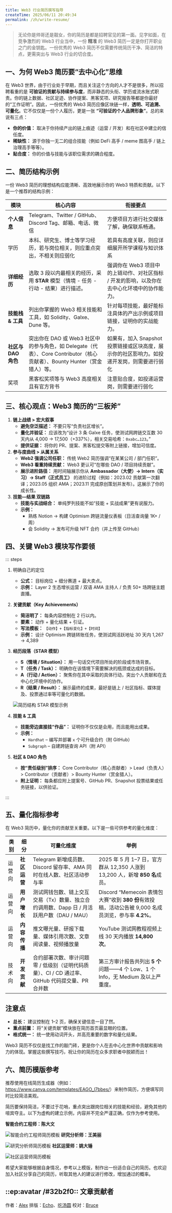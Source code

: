 ```yaml
---
title: Web3 行业简历撰写指导
createTime: 2025/06/11 20:49:34
permalink: /zh/write-resume/
---
```


> 无论你是帅哥还是靓女，你的简历是都是招聘官见的第一面。见字如面，在竞争激烈的 Web3 行业当中，一份 **精准** 的 Web3 简历一定是你打开职业之门的金钥匙。一份优秀的 Web3 简历不仅需要传统简历干净、简洁的特点，更需突出与 Web3 行业的切合度。

## 一、为何 Web3 简历要“去中心化”思维

在 Web3 世界，由于行业处于早期，而且关注这个方向的人才不是很多，所以招聘看重的是 **可验证的贡献与持续参与度**，而非静态的头衔、学历或流水账式职责。你的链上数据、社区足迹、协作提案、黑客奖项、研究报告等都是你最好的“工作证明”。因此，一份优秀的 Web3 简历应像区块链一样，**透明、可追溯、可量化**。它不仅仅是一份个人履历，更是一张 **“可验证的个人品牌形象”**。总的来说有三点：

- **你的价值：** 取决于你持续产出的链上痕迹（运营 / 开发）和在社区中建立的信任度。
- **稀缺性：** 源于你独一无二的组合技能（例如 DeFi 高手 / meme 图高手 / 链上治理高手等等）。
- **贴合度：** 你的价值与技能与该职位需求的耦合程度。

## 二、简历结构示例

一份 Web3 简历的理想结构应能清晰、高效地展示你的 Web3 特质和贡献。以下是一个推荐的结构示例：

| 模块                | 核心内容                                                                                                                  | 衔接要点                                                                                    |
| ------------------- | ------------------------------------------------------------------------------------------------------------------------- | ------------------------------------------------------------------------------------------- |
| **个人信息**        | Telegram、Twitter / GitHub、Discord Tag、邮箱、电话、微信                                                                 | 方便项目方进行社交媒体了解，确保联系畅通。                                                  |
| 学历                | 本科、研究生、博士等学习经历，若与岗位相关，则应重点突出，不相关则应弱化                                                  | 若具有高度关联，则应详细展开所学课程与知识体系                                              |
| **详细经历**        | 选取 3 段以内最相关的经历，采用 **STAR** 模型（情境 - 任务 - 行动 - 结果）进行描述。                                      | 强调你在 Web3 项目中的上链动作、对社区指标 / 开发的影响，以及你在去中心化环境中的协作能力。 |
| **技能栈 & 工具**   | 列出你掌握的 Web3 相关技能和工具，如 Solidity、Galxe、Dune 等。                                                           | 针对每项技能，最好能标注具体的产出示例或项目链接，证明你的实战能力。                        |
| **社区与 DAO 角色** | 突出你在 DAO 或 Web3 社区中的参与角色，如 Delegate（代表）、Core Contributor（核心贡献者）、Bounty Hunter（赏金猎人）等。 | 如果有，加入 Snapshot 投票链接或区块高度，展示你的社区影响力。如投递开发岗，则需要进行弱化  |
| 奖项                | 黑客松奖项等与 Web3 高度相关且有官方背书                                                                                  | 注意贴合度，如投递运营岗，则需要进行弱化                                                    |

## 三、核心观点：Web3 简历的“三板斧”

1. **链上战绩 > 宏大叙事**
   - **避免空泛描述：** 不要只写“负责社区增长”。
   - **量化并验证：** 应该改为“设计 3 条 Galxe 任务，使测试网跨链交互数 30 天内从 4,000 → 17,500（+337%），相关交易哈希：`0xabc…123`。”
   - **提供证据：** 将你的 PR、提案、黑客松提交等附上链接，增加可信度。
2. **参与度曲线 > 从属关系**
   - **Web2 强调公司任职：** 传统 Web2 简历强调“在某某公司 / 部门任职”。
   - **Web3 看重持续贡献：** Web3 更认可“在哪些 DAO / 项目持续贡献”。
   - **展示进阶路径：** 用时间轴展示你从 **Ambassador（大使）→ Intern（实习）→ Staff（正式员工）** 的进阶过程（例如：2023.02 贡献第一次翻译；2023.05 组织 AMA；2023.11 完成原创策划并发布）。这展示了你的成长性。
3. **技能—结果 双链路**
   - **技能与实战结合：** 单纯罗列技能不如“技能 + 实战成果”更有说服力。
   - **示例：**
     - 熟练 Notion → 构建 Optimism 跨链流量仪表板（日活查询量 1K+ / 周）
     - 会 Solidity → 发布可升级 NFT 合约（并上传至 GitHub）

## 四、关键 Web3 模块写作要领

::: steps

1. 明确自己的定位
   - **公式：** 目标岗位 + 细分赛道 + 最大卖点。
   - **示例：** Layer 2 生态增长运营 / 双语 AMA 主持人 / 负责 50+ 场跨链主题直播。
2. **关键贡献（Key Achievements）**
   - **简洁明了：** 每条内容控制在 2 行以内。
   - **要素：** 动作 + 量化结果 + 引证。
   - **写法模板：** `【动作】+【指标变化】+【时间】`
   - **示例：** 设计 Optimism 跨链转账任务，使测试网活跃地址 30 天内 1,267 → 4,389
3. **经历段落（STAR 模型）**

   - **S（情境 / Situation）：** 用一句话交代项目所处的阶段或市场背景。
   - **T（任务 / Task）：** 明确你在该情境下需要解决的瓶颈或达成的目标。
   - **A（行动 / Action）：** 聚焦你在其中采取的具体行动，突出个人贡献和在去中心化环境中的协作。
   - **R（结果 / Result）：** 展示最终的成果，最好是链上 / 社区指标、媒体提及、投票通过率等可量化的数据。

   ![简历结构 STAR 模型示例](../images/write-resume/resume-structure-star-model.png)

4. **技能 & 工具**
   - **技能旁边直接挂“作品”：** 证明你不仅仅是会用，而且能用出成果。
   - **示例：**
     - `Hardhat` – 编写并部署 `x` 个可升级合约（附 GitHub）
     - `Subgraph` – 自建跨链查询 API（附 API）
5. **社区 & DAO 角色**
   - **按“责任级别”排序：** Core Contributor（核心贡献者）> Lead（负责人）> Contributor（贡献者）> Bounty Hunter（赏金猎人）。
   - **附上证明：** 每条都应附上提案号、GitHub PR、Snapshot 投票结果或任务链接，以供验证。

:::

## 五、量化指标参考

在 Web3 简历中，量化你的贡献至关重要。以下是一些可供参考的量化维度：

| 类别   | 细分         | 可量化维度                                                                                      | 举例                                                                                                 |
| ------ | ------------ | ----------------------------------------------------------------------------------------------- | ---------------------------------------------------------------------------------------------------- |
| 运营向 | **社区运营** | Telegram 新增成员数、Discord 留存率、AMA 同时在线人数、社区活动参与率                           | 2025 年 5 月 1–7 日，官方群从 12,350 人涨到 13,200 人，新增 **850 名**成员。                         |
| 运营向 | **用户增长** | 测试网钱包数、链上交互交易（Tx）数量、独立合约调用数、Dapp 日 / 月活跃用户数（DAU / MAU）       | Discord “Memecoin 表情包大赛”收到 **380 份**有效投稿，活动公告被 9,000 名成员浏览，参与率 **4.2%**。 |
| 运营向 | **内容传播** | 推文曝光量、研报下载量、媒体引用次数、文章阅读量、视频播放量                                    | YouTube 测试网教程视频上线 30 天内播放 **14,800 次**。                                               |
| 技术向 | **开发贡献** | 合约部署次数、审计问题零 / 低级别（证明代码质量）、CI / CD 通过率、GitHub 代码提交量、PR 合并数 | 第三方审计报告共列出 **5 个**问题——4 个 Low、1 个 Info，无 Medium 及以上严重度。                     |

## 注意点

- **总长：** 建议控制在 1–2 页，确保关键信息一目了然。
- **重点前置：** 将“关键贡献”模块放在简历首页最显眼的位置。
- **格式统一：** 统一使用动词开头，并高亮重要的数字和量化结果。

Web3 简历不仅仅是找工作的敲门砖，更是你个人在去中心化世界中贡献和影响力的体现。掌握这些撰写技巧，祝让你的简历在众多求职者中脱颖而出！

## 六、简历模版参考

推荐使用在线简历生成器（例如：<https://www.canva.com/templates/EAGO_l7bbes/>）来制作简历，方便填写同时比较简洁美观。

简历要保持简洁，不要过于花哨，重点突出跟岗位相关的技能和经验，避免其他的喧宾夺主。以下为虚构的建立示例，内容并不完全严谨正确，仅作为参考使用。

**智能合约工程师：陈大文**

![智能合约工程师简历模板](../images/write-resume/smart-contract-engineer-resume-template.jpg)
**研究分析师：王美丽**

![研究分析师简历模板](../images/write-resume/research-analyst-resume-template.jpg)
**社区运营师：姚大锤**

![社区运营师简历模板](../images/write-resume/community-operations-resume-template.jpg)

希望大家能够根据自身情况，参考以上模版，制作出一份适合自己的简历。也欢迎加入社区分享自己的简历，听取其他人的建议进行修改，增加通过的概率。

## ::ep:avatar /#32b2f0:: 文章贡献者

作者：[Alex](https://x.com/0xAlexWu)
排版：[Echo](https://x.com/Echo_liuchan)、[吃汤圆](https://x.com/web3_cty)
校对：[Bruce](https://x.com/brucexu_eth)
